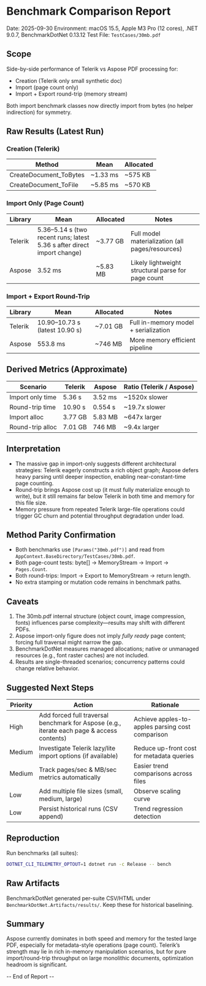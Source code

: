 # Benchmark Comparison Report

Date: 2025-09-30
Environment: macOS 15.5, Apple M3 Pro (12 cores), .NET 9.0.7, BenchmarkDotNet 0.13.12
Test File: `TestCases/30mb.pdf`

## Scope

Side-by-side performance of Telerik vs Aspose PDF processing for:

- Creation (Telerik only small synthetic doc)
- Import (page count only)
- Import + Export round-trip (memory stream)

Both import benchmark classes now directly import from bytes (no helper indirection) for symmetry.

## Raw Results (Latest Run)

### Creation (Telerik)

| Method                 | Mean     | Allocated |
| ---------------------- | -------- | --------- |
| CreateDocument_ToBytes | ~1.33 ms | ~575 KB   |
| CreateDocument_ToFile  | ~5.85 ms | ~570 KB   |

### Import Only (Page Count)

| Library | Mean                                                                    | Allocated | Notes                                              |
| ------- | ----------------------------------------------------------------------- | --------- | -------------------------------------------------- |
| Telerik | 5.36–5.14 s (two recent runs; latest 5.36 s after direct import change) | ~3.77 GB  | Full model materialization (all pages/resources)   |
| Aspose  | 3.52 ms                                                                 | ~5.83 MB  | Likely lightweight structural parse for page count |

### Import + Export Round-Trip

| Library | Mean                           | Allocated | Notes                                |
| ------- | ------------------------------ | --------- | ------------------------------------ |
| Telerik | 10.90–10.73 s (latest 10.90 s) | ~7.01 GB  | Full in-memory model + serialization |
| Aspose  | 553.8 ms                       | ~746 MB   | More memory efficient pipeline       |

## Derived Metrics (Approximate)

| Scenario         | Telerik | Aspose  | Ratio (Telerik / Aspose) |
| ---------------- | ------- | ------- | ------------------------ |
| Import only time | 5.36 s  | 3.52 ms | ~1520x slower            |
| Round-trip time  | 10.90 s | 0.554 s | ~19.7x slower            |
| Import alloc     | 3.77 GB | 5.83 MB | ~647x larger             |
| Round-trip alloc | 7.01 GB | 746 MB  | ~9.4x larger             |

## Interpretation

- The massive gap in import-only suggests different architectural strategies: Telerik eagerly constructs a rich object graph; Aspose defers heavy parsing until deeper inspection, enabling near-constant-time page counting.
- Round-trip brings Aspose cost up (it must fully materialize enough to write), but it still remains far below Telerik in both time and memory for this file size.
- Memory pressure from repeated Telerik large-file operations could trigger GC churn and potential throughput degradation under load.

## Method Parity Confirmation

- Both benchmarks use `[Params("30mb.pdf")]` and read from `AppContext.BaseDirectory/TestCases/30mb.pdf`.
- Both page-count tests: byte[] -> MemoryStream -> Import -> `Pages.Count`.
- Both round-trips: Import -> Export to MemoryStream -> return length.
- No extra stamping or mutation code remains in benchmark paths.

## Caveats

1. The 30mb.pdf internal structure (object count, image compression, fonts) influences parse complexity—results may shift with different PDFs.
2. Aspose import-only figure does not imply _fully ready_ page content; forcing full traversal might narrow the gap.
3. BenchmarkDotNet measures managed allocations; native or unmanaged resources (e.g., font raster caches) are not included.
4. Results are single-threaded scenarios; concurrency patterns could change relative behavior.

## Suggested Next Steps

| Priority | Action                                                                                     | Rationale                                        |
| -------- | ------------------------------------------------------------------------------------------ | ------------------------------------------------ |
| High     | Add forced full traversal benchmark for Aspose (e.g., iterate each page & access contents) | Achieve apples-to-apples parsing cost comparison |
| Medium   | Investigate Telerik lazy/lite import options (if available)                                | Reduce up-front cost for metadata queries        |
| Medium   | Track pages/sec & MB/sec metrics automatically                                             | Easier trend comparisons across files            |
| Low      | Add multiple file sizes (small, medium, large)                                             | Observe scaling curve                            |
| Low      | Persist historical runs (CSV append)                                                       | Trend regression detection                       |

## Reproduction

Run benchmarks (all suites):

```bash
DOTNET_CLI_TELEMETRY_OPTOUT=1 dotnet run -c Release -- bench
```

## Raw Artifacts

BenchmarkDotNet generated per-suite CSV/HTML under `BenchmarkDotNet.Artifacts/results/`. Keep these for historical baselining.

## Summary

Aspose currently dominates in both speed and memory for the tested large PDF, especially for metadata-style operations (page count). Telerik’s strength may lie in rich in-memory manipulation scenarios, but for pure import/round-trip throughput on large monolithic documents, optimization headroom is significant.

-- End of Report --
